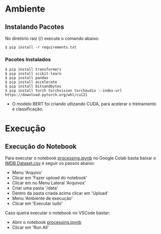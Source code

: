 # Ambiente 

## Instalando Pacotes

No diretório raiz (/) execute o comando abaixo:

```
$ pip install -r requirements.txt
```

### Pacotes Instalados

```
$ pip install transformers
$ pip install scikit-learn 
$ pip install pandas
$ pip install accelerate
$ pip install bitsandbytes
$ pip install torch torchvision torchaudio --index-url https://download.pytorch.org/whl/cu121
```

* O modelo BERT foi criando utlizando CUDA, para acelerar o treinamento e classificação. 

# Execução

## Execução do Notebook

Para executar o notebook [processing.ipynb](https://github.com/charlesluizmendes/Classifier/blob/main/processing.ipynb) no Google Colab basta baixar o [IMDB Dataset.csv](https://github.com/charlesluizmendes/Classifier/blob/main/data/IMDB%20Dataset.csv) e seguir os passos abaixo:

- Menu 'Arquivo'
- Clicar em 'Fazer upload do notebook'
- Clicar em no Menu Lateral 'Arquivos'
- Criar uma pasta '/data'
- Dentro da pasta criada acima clicar em 'Upload'
- Menu 'Ambiente de execução'
- Clicar em 'Executar tudo'

Caso queira executar o notebook no VSCode bastar:

- Abrir o notebook [processing.ipynb](https://github.com/charlesluizmendes/Classifier/blob/main/processing.ipynb)
- Clicar em 'Run All'